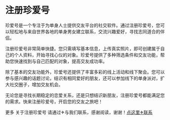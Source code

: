 # 注册珍爱号

珍爱号是一个专注于为单身人士提供交友平台的社交软件。通过注册珍爱号，您可以轻松地与来自世界各地的单身男女建立联系，交流兴趣爱好，寻找志同道合的伴侣。

注册珍爱号非常简单快捷。您只需填写基本信息，上传真实照片，即可创建属于自己的个人资料，开始寻找心仪的对象。珍爱号提供了多种筛选条件和交友功能，帮助您快速找到与自己匹配的对象，提高交友成功率。

除了基本的交友功能外，珍爱号还提供了丰富多彩的线上活动和线下聚会。您可以参与感兴趣的话题讨论，结识有相同爱好的朋友，还可以参加线下的单身派对，扩大社交圈子，增加交友机会。

无论您是寻找长期稳定的恋爱关系，还是只想结识新朋友，注册珍爱号都能满足您的需求。快来注册珍爱号，开启您的交友之旅吧！

更多 关于注册珍爱号 请通过✈与我们联系，感谢阅读，谢谢！[点这里✈联系](https://acc.k02.cc)